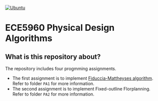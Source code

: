 [![Ubuntu](https://github.com/cheng-hsiang-chiu/ECE5960-Physical-Design-Algorithm/workflows/Ubuntu/badge.svg)](https://github.com/cheng-hsiang-chiu/ECE5960-Physical-Design-Algorithm/actions?query=workflow%3AUbuntu)

# ECE5960 Physical Design Algorithms


## What is this repository about?
The repository includes four progmming assignments.
- The first assignment is to implement [Fiduccia-Mattheyses algorithm](./PA1/paper/A_Linear-Time_Heuristic_for_Improving_Network_Partitions.pdf). Refer to folder `PA1` for more information.
- The second assignment is to implement Fixed-outline Florplanning. Refer to folder `PA2` for more information.
